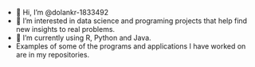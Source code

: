 - 👋 Hi, I’m @dolankr-1833492
- 👀 I’m interested in data science and programing projects that help find new insights to real problems.
- 🌱 I’m currently using R, Python and Java.
- Examples of some of the programs and applications I have worked on are in my repositories.

<!---
dolankr-1833492/dolankr-1833492 is a ✨ special ✨ repository because its `README.md` (this file) appears on your GitHub profile.
You can click the Preview link to take a look at your changes.
--->
